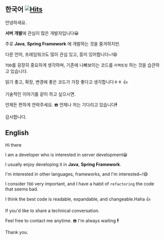 ## 한국어 [![Hits](https://hits.seeyoufarm.com/api/count/incr/badge.svg?url=https%3A%2F%2Fgithub.com%2Fhuisam%2Fhuisam&count_bg=%2379C83D&title_bg=%23555555&icon=&icon_color=%23E7E7E7&title=hits&edge_flat=false)](https://hits.seeyoufarm.com)

안녕하세요. 

**서버 개발**에 관심이 많은 개발자입니다:grinning:  

주로 **Java**, **Spring Framework** 에 개발하는 것을 즐겨하지만. 

다른 언어, 프레임워크도 많이 관심 있고, 흥미 있어합니다~!:smile:

`TDD`를 굉장히 중요하게 생각하며, 기존에 나빠보이는 코드를 `리팩토링` 하는 것을 습관하고 있습니다. 

읽기 좋고, 확장, 변경에 좋은 코드가 가장 좋다고 생각합니다ㅎㅎ :+1:



기술적인 이야기를 같이 하고 싶으시면. 

언제든 편하게 연락주세요. :phone: 언제나 저는 기다리고 있습니다:business_suit_levitating:



감사합니다.  


## English

Hi there  
  
I am a developer who is interested in server development:grinning:  

I usually enjoy developing it in **Java**, **Spring Framework**.

I'm interested in other languages, frameworks, and I'm interested~!:smile:

I consider `TDD` very important, and I have a habit of `refactoring` the code that seems bad.

I think the best code is readable, expandable, and changeable.Haha :+1:


If you'd like to share a technical conversation.

Feel free to contact me anytime. :phone: I'm always waiting :business_suit_levitating:



Thank you.

<!--
**huisam/huisam** is a ✨ _special_ ✨ repository because its `README.md` (this file) appears on your GitHub profile.

Here are some ideas to get you started:

- 🔭 I’m currently working on ...
- 🌱 I’m currently learning ...
- 👯 I’m looking to collaborate on ...
- 🤔 I’m looking for help with ...
- 💬 Ask me about ...
- 📫 How to reach me: ...
- 😄 Pronouns: ...
- ⚡ Fun fact: ...
-->
